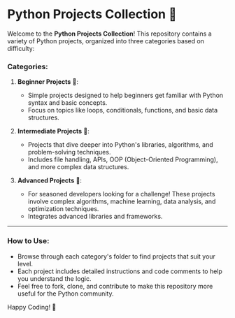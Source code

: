 
# Python Projects Collection 🐍

Welcome to the **Python Projects Collection**! This repository contains a variety of Python projects, organized into three categories based on difficulty:

### Categories:
1. **Beginner Projects** 👶:
   - Simple projects designed to help beginners get familiar with Python syntax and basic concepts.
   - Focus on topics like loops, conditionals, functions, and basic data structures.

2. **Intermediate Projects** 🧠:
   - Projects that dive deeper into Python's libraries, algorithms, and problem-solving techniques.
   - Includes file handling, APIs, OOP (Object-Oriented Programming), and more complex data structures.

3. **Advanced Projects** 🚀:
   - For seasoned developers looking for a challenge! These projects involve complex algorithms, machine learning, data analysis, and optimization techniques.
   - Integrates advanced libraries and frameworks.

---

### How to Use:
- Browse through each category's folder to find projects that suit your level.
- Each project includes detailed instructions and code comments to help you understand the logic.
- Feel free to fork, clone, and contribute to make this repository more useful for the Python community.

Happy Coding! 🎉
